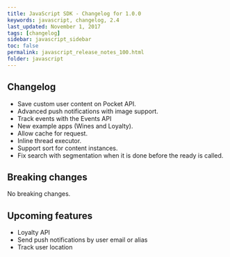 ```yaml
---
title: JavaScript SDK - Changelog for 1.0.0 
keywords: javascript, changelog, 2.4
last_updated: November 1, 2017
tags: [changelog]
sidebar: javascript_sidebar
toc: false
permalink: javascript_release_notes_100.html
folder: javascript
---
```


## Changelog
- Save custom user content on Pocket API.
- Advanced push notifications with image support. 
- Track events with the Events API
- New example apps (Wines and Loyalty).
- Allow cache for request.
- Inline thread executor.
- Support sort for content instances.
- Fix search with segmentation when it is done before the ready is called.

## Breaking changes

No breaking changes.

## Upcoming features

- Loyalty API
- Send push notifications by user email or alias
- Track user location

